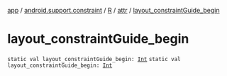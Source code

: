 [app](../../../index.md) / [android.support.constraint](../../index.md) / [R](../index.md) / [attr](index.md) / [layout_constraintGuide_begin](.)

# layout_constraintGuide_begin

`static val layout_constraintGuide_begin: `[`Int`](https://kotlinlang.org/api/latest/jvm/stdlib/kotlin/-int/index.html)
`static val layout_constraintGuide_begin: `[`Int`](https://kotlinlang.org/api/latest/jvm/stdlib/kotlin/-int/index.html)